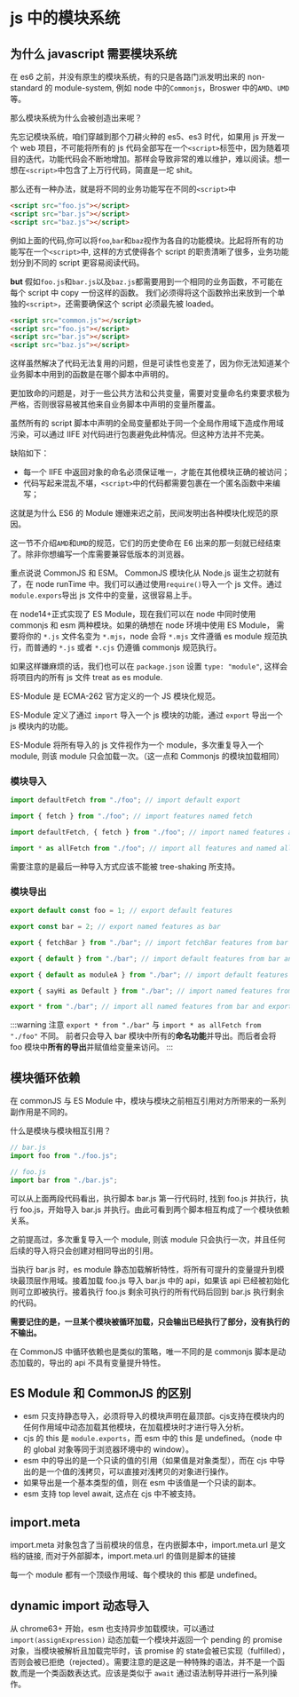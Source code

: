 # js 中的模块系统

## 为什么 javascript 需要模块系统

在 es6 之前，并没有原生的模块系统，有的只是各路门派发明出来的 non-standard 的 module-system, 例如 node 中的`Commonjs`，Broswer 中的`AMD`、`UMD`等。

那么模块系统为什么会被创造出来呢？

先忘记模块系统，咱们穿越到那个刀耕火种的 es5、es3 时代，如果用 js 开发一个 web 项目，不可能将所有的 js 代码全部写在一个`<script>`标签中，因为随着项目的迭代，功能代码会不断地增加。那样会导致非常的难以维护，难以阅读。想一想在`<script>`中包含了上万行代码，简直是一坨 shit。

那么还有一种办法，就是将不同的业务功能写在不同的`<script>`中

```html
<script src="foo.js"></script>
<script src="bar.js"></script>
<script src="baz.js"></script>
```

例如上面的代码,你可以将`foo`,`bar`和`baz`视作为各自的功能模块。比起将所有的功能写在一个`<script>`中, 这样的方式使得各个 script 的职责清晰了很多，业务功能划分到不同的 script 更容易阅读代码。

**but** 假如`foo.js`和`bar.js`以及`baz.js`都需要用到一个相同的业务函数，不可能在每个 script 中 copy 一份这样的函数。 我们必须得将这个函数拎出来放到一个单独的`<script>`，还需要确保这个 script 必须最先被 loaded。

```html
<script src="common.js"></script>
<script src="foo.js"></script>
<script src="bar.js"></script>
<script src="baz.js"></script>
```

这样虽然解决了代码无法复用的问题，但是可读性也变差了，因为你无法知道某个业务脚本中用到的函数是在哪个脚本中声明的。

更加致命的问题是，对于一些公共方法和公共变量，需要对变量命名约束要求极为严格，否则很容易被其他来自业务脚本中声明的变量所覆盖。

虽然所有的 script 脚本中声明的全局变量都处于同一个全局作用域下造成作用域污染，可以通过 IIFE 对代码进行包裹避免此种情况。但这种方法并不完美。

缺陷如下：

-  每一个 IIFE 中返回对象的命名必须保证唯一，才能在其他模块正确的被访问；
-  代码写起来混乱不堪，`<script>`中的代码都需要包裹在一个匿名函数中来编写；

这就是为什么 ES6 的 Module 姗姗来迟之前，民间发明出各种模块化规范的原因。

这一节不介绍`AMD`和`UMD`的规范，它们的历史使命在 E6 出来的那一刻就已经结束了。除非你想编写一个库需要兼容低版本的浏览器。

重点说说 CommonJS 和 ESM。 CommonJS 模块化从 Node.js 诞生之初就有了，在 node runTime 中。我们可以通过使用`require()`导入一个 js 文件。通过`module.expors`导出 js 文件中的变量，这很容易上手。

在 node14+正式实现了 ES Module，现在我们可以在 node 中同时使用 commonjs 和 esm 两种模块。如果的确想在 node 环境中使用 ES Module， 需要将你的 `*.js` 文件名变为 `*.mjs`，node 会将 `*.mjs` 文件遵循 es module 规范执行，而普通的 `*.js` 或者 `*.cjs` 仍遵循 commonjs 规范执行。

如果这样嫌麻烦的话，我们也可以在 `package.json` 设置 `type: "module"`, 这样会将项目内的所有 js 文件 treat as es module.

ES-Module 是 ECMA-262 官方定义的一个 JS 模块化规范。

ES-Module 定义了通过 `import` 导入一个 js 模块的功能，通过 `export` 导出一个 js 模块内的功能。

ES-Module 将所有导入的 js 文件视作为一个 module，多次重复导入一个 module, 则该 module 只会加载一次。（这一点和 Commonjs 的模块加载相同）

### 模块导入

```js
import defaultFetch from "./foo"; // import default export

import { fetch } from "./foo"; // import features named fetch

import defaultFetch, { fetch } from "./foo"; // import named features and default features at the same time

import * as allFetch from "./foo"; // import all features and named allNamedFetch to access
```

需要注意的是最后一种导入方式应该不能被 tree-shaking 所支持。

### 模块导出

```js
export default const foo = 1; // export default features

export const bar = 2; // export named features as bar

export { fetchBar } from "./bar"; // import fetchBar features from bar and export it as named export.

export { default } from "./bar"; // import default features from bar and as current module default features export.

export { default as moduleA } from "./bar"; // import default features from bar as current module named features and export it.

export { sayHi as Default } from "./bar"; // import named features from bar and as current module default features.

export * from "./bar"; // import all named features from bar and export it.
```

:::warning 注意
`export * from "./bar"` 与 `import * as allFetch from "./foo"` 不同。 前者只会导入 bar 模块中所有的**命名功能**并导出。而后者会将 foo 模块中**所有的导出**并赋值给变量来访问。
:::

## 模块循环依赖

在 commonJS 与 ES Module 中，模块与模块之前相互引用对方所带来的一系列副作用是不同的。

什么是模块与模块相互引用？

```js
// bar.js
import foo from "./foo.js";

// foo.js
import bar from "./bar.js";
```

可以从上面两段代码看出，执行脚本 bar.js 第一行代码时, 找到 foo.js 并执行，执行 foo.js，开始导入 bar.js 并执行。由此可看到两个脚本相互构成了一个模块依赖关系。

之前提高过，多次重复导入一个 module, 则该 module 只会执行一次，并且任何后续的导入将只会创建对相同导出的引用。

当执行 bar.js 时，es module 静态加载解析特性，将所有可提升的变量提升到模块最顶层作用域。接着加载 foo.js 导入 bar.js 中的 api，如果该 api 已经被初始化则可立即被执行。接着执行 foo.js 剩余可执行的所有代码后回到 bar.js 执行剩余的代码。

**需要记住的是，一旦某个模块被循环加载，只会输出已经执行了部分，没有执行的不输出。**

在 CommonJS 中循环依赖也是类似的策略，唯一不同的是 commonjs 脚本是动态加载的，导出的 api 不具有变量提升特性。

## ES Module 和 CommonJS 的区别

- esm 只支持静态导入，必须将导入的模块声明在最顶部。cjs支持在模块内的任何作用域中动态加载其他模块，在加载模块时才进行导入分析。
- cjs 的 this 是 `module.exports`，而 esm 中的 this 是 undefined。（node 中的 global 对象等同于浏览器环境中的 window）。
- esm 中的导出的是一个只读的值的引用（如果值是对象类型），而在 cjs 中导出的是一个值的浅拷贝，可以直接对浅拷贝的对象进行操作。
- 如果导出是一个基本类型的值，则在 esm 中该值是一个只读的副本。
- esm 支持 top level await, 这点在 cjs 中不被支持。

## import.meta

import.meta 对象包含了当前模块的信息，在内嵌脚本中，import.meta.url 是文档的链接, 而对于外部脚本，import.meta.url 的值则是脚本的链接

每一个 module 都有一个顶级作用域、每个模块的 this 都是 undefined。


## dynamic import 动态导入

从 chrome63+ 开始，esm 也支持异步加载模块，可以通过 `import(assignExpression)` 动态加载一个模块并返回一个 pending 的 promise 对象，当模块被解析且加载完毕时，该 promise 的 state会被已实现（fulfilled），否则会被已拒绝（rejected）。需要注意的是这是一种特殊的语法，并不是一个函数,而是一个类函数表达式。应该是类似于 `await` 通过语法制导并进行一系列操作。
